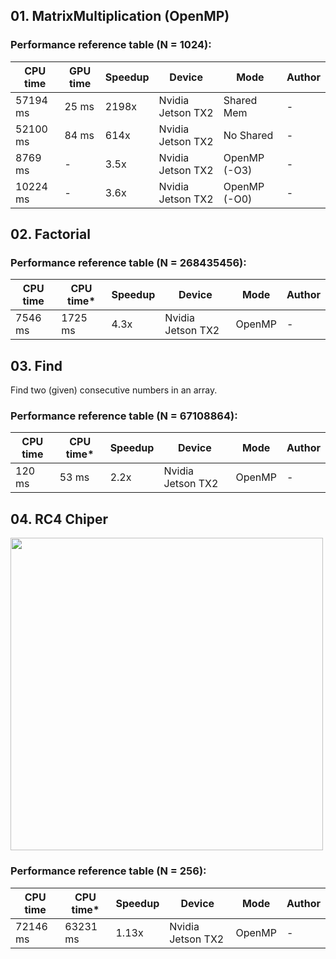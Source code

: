 ## 01. MatrixMultiplication (OpenMP)

### Performance reference table (N = 1024):

CPU time   | GPU time | Speedup  | Device             | Mode  |Author
-----------| -------- | -------- | ------------------ | ----  |------
57194 ms   | 25 ms    | 2198x     | Nvidia Jetson TX2  | Shared Mem | -
52100 ms   | 84 ms    | 614x     | Nvidia Jetson TX2  | No Shared | -
8769 ms   |  -    | 3.5x   | Nvidia Jetson TX2  | OpenMP (-O3) | -
10224 ms  |  -    | 3.6x   | Nvidia Jetson TX2  | OpenMP (-O0) | -

## 02. Factorial

### Performance reference table (N = 268435456):

CPU time   | CPU time* | Speedup  | Device             | Mode  |Author
-----------| -------- | -------- | ------------------ | ----  |------
7546 ms    | 1725 ms  | 4.3x     | Nvidia Jetson TX2  | OpenMP | -


## 03. Find

Find two (given) consecutive numbers in an array.

### Performance reference table (N = 67108864):

CPU time   | CPU time* | Speedup  | Device             | Mode  |Author
-----------| -------- | -------- | ------------------ | ----  |------
120 ms     | 53 ms    | 2.2x     | Nvidia Jetson TX2  | OpenMP | -

## 04. RC4 Chiper

<img src="https://github.com/PARCO-LAB/Advanced-Computer-Architectures/blob/main/figures/l5_04.jpg" width="500" height=auto> 

### Performance reference table (N = 256):

CPU time   | CPU time* | Speedup  | Device             | Mode  |Author
-----------| -------- | -------- | ------------------ | ----  |------
72146 ms   | 63231 ms    | 1.13x     | Nvidia Jetson TX2  | OpenMP | -

